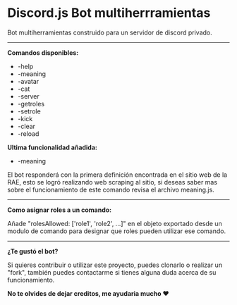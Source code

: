# Discord.js Bot multiherrramientas

Bot multiherramientas construido para un servidor de discord privado. <br/>
<hr>
<b>Comandos disponibles:</b><br/>

- -help
- -meaning
- -avatar
- -cat
- -server
- -getroles
- -setrole
- -kick
- -clear
- -reload

<b>Ultima funcionalidad añadida:</b>
- -meaning <palabra>

<p>El bot responderá con la primera definición encontrada en el sitio web de la RAE, esto se logró realizando web scraping al sitio, si deseas saber mas sobre el funcionamiento de este comando revisa el archivo meaning.js.<p>
  
<hr>

<b>Como asignar roles a un comando:</b>
<p>Añade "rolesAllowed: ['role1', 'role2', ...]" en el objeto exportado desde un modulo de comando para designar que roles pueden utilizar ese comando.</p>

<hr>

<b>¿Te gustó el bot?</b>
<p>Si quieres contribuir o utilizar este proyecto, puedes clonarlo o realizar un "fork", también puedes contactarme si tienes alguna duda acerca de su funcionamiento.</p>
<b>No te olvides de dejar creditos, me ayudaria mucho ❤︎</b>
